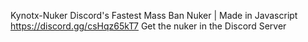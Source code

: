 Kynotx-Nuker
Discord's Fastest Mass Ban Nuker | Made in Javascript
https://discord.gg/csHqz65kT7
Get the nuker in the Discord Server
